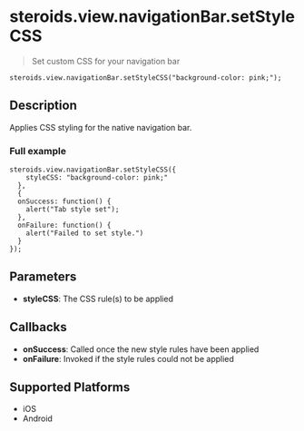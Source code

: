 steroids.view.navigationBar.setStyleCSS
=================

  > Set custom CSS for your navigation bar

    steroids.view.navigationBar.setStyleCSS("background-color: pink;");

Description
-----------

Applies CSS styling for the native navigation bar.

### Full example

    steroids.view.navigationBar.setStyleCSS({
        styleCSS: "background-color: pink;"
      },
      {
      onSuccess: function() {
        alert("Tab style set");
      },
      onFailure: function() {
        alert("Failed to set style.")
      }
    });


Parameters
----------
- __styleCSS__: The CSS rule(s) to be applied

Callbacks
---------
- __onSuccess__: Called once the new style rules have been applied
- __onFailure__: Invoked if the style rules could not be applied

Supported Platforms
-------------------

- iOS
- Android
